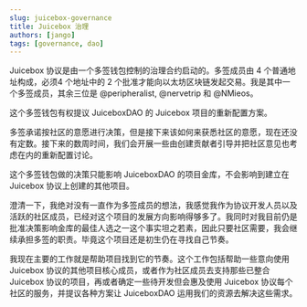 ```yaml
---
slug: juicebox-governance
title: Juicebox 治理
authors: [jango]
tags: [governance, dao]
---
```


Juicebox 协议是由一个多签钱包控制的治理合约启动的。多签成员由 4 个普通地址构成，必须4 个地址中的 2 个批准才能向以太坊区块链发起交易。我是其中一个多签成员，其余三位是 @peripheralist, @nervetrip 和 @NMieos。

这个多签钱包有权提议 JuiceboxDAO 的 Juicebox 项目的重新配置方案。

多签承诺按社区的意愿进行决策，但是接下来该如何来获悉社区的意愿，现在还没有定数。接下来的数周时间，我们会开展一些由创建贡献者引导并把社区意见也考虑在内的重新配置讨论。

这个多签钱包做的决策只能影响 JuiceboxDAO 的项目金库，不会影响到建立在 Juicebox 协议上创建的其他项目。

澄清一下，我绝对没有一直作为多签成员的想法，我感觉我作为协议开发人员以及活跃的社区成员，已经对这个项目的发展方向影响得够多了。我同时对我目前仍是批准决策影响金库的最佳人选之一这个事实坦之若素，因此只要社区需要，我会继续承担多签的职责。毕竟这个项目还是初生仍在寻找自己节奏。

我现在主要的工作就是帮助项目找到它的节奏。这个工作包括帮助一些意向使用 Juicebox 协议的其他项目核心成员，或者作为社区成员去支持那些已整合 Juicebox 协议的项目，再或者确定一些待开发但会惠及使用 Juicebox 协议每个社区的服务，并提议各种方案让 JuiceboxDAO 运用我们的资源去解决这些需求。